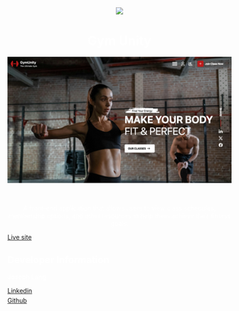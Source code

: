 <div align="center">
    <img src="https://skillicons.dev/icons?i=react,tailwind,vite,javascript,jest,babel" />

<h1 align="center" style="color:white;">
Gym Unity
</h1>
<img src="public/gym-unity.png"
     alt="Car Rental"
     style="float: left; margin-right: 10px;" />
</div>
<p style="text-align:center; color:white; margin-top:350px;" >
A front-end application that allows users to view class schedules, membership options, and other resources to help them achieve their fitness goals.
</p>
<a style="text-decoration:underline;" href="https://gymunity-jl.netlify.app/">Live site</a>
<h2 style="color:white;">
Developer Information
</h2>
<p style="color:white; font-weight:600;">Joseph Lang</p>
<div style="display:flex; flex-direction:column; gap:5px">
<a href="https://www.linkedin.com/in/jlang67/" style="text-decoration:underline;">Linkedin</a>
<a href="https://github.com/joseph-lang7" style="text-decoration:underline;">Github</a>
</div>
